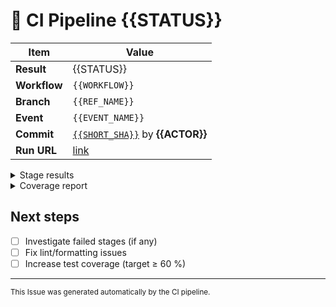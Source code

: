 # 🚦 CI Pipeline {{STATUS}}

| Item          | Value |
|---------------|-------|
| **Result**    | {{STATUS}} |
| **Workflow**  | `{{WORKFLOW}}` |
| **Branch**    | `{{REF_NAME}}` |
| **Event**     | `{{EVENT_NAME}}` |
| **Commit**    | [`{{SHORT_SHA}}`](https://github.com/{{REPO}}/commit/{{SHA}}) by **{{ACTOR}}** |
| **Run URL**   | [link]({{RUN_URL}}) |

<details>
<summary>Stage results</summary>

| Stage                   | Status             |
|-------------------------|--------------------|
| Code Quality Check      | {{LINT_STATUS}}    |
| Container Build         | {{BUILD_STATUS}}   |
| Integration & Flow Test | {{INTEGRATION_STATUS}} |
| Unit Tests              | {{UNIT_STATUS}}    |
| Cleanup                 | {{CLEANUP_STATUS}} |

</details>

<details>
<summary>Coverage report</summary>

{{COVERAGE_COMMENT}}

</details>

## Next steps
- [ ] Investigate failed stages (if any)
- [ ] Fix lint/formatting issues
- [ ] Increase test coverage (target ≥ 60 %)

---

<sub>This Issue was generated automatically by the CI pipeline.</sub>
